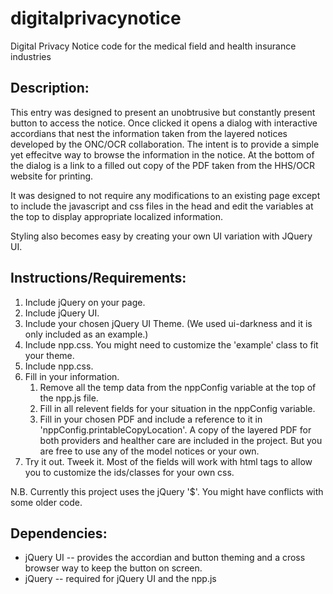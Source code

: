 digitalprivacynotice
====================

Digital Privacy Notice code for the medical field and health insurance industries

Description:
------------

This entry was designed to present an unobtrusive but constantly present button to access the notice. Once clicked it opens a dialog with interactive accordians that nest the information taken from the layered notices developed by the ONC/OCR collaboration. The intent is to provide a simple yet effecitve way to browse the information in the notice. At the bottom of the dialog is a link to a filled out copy of the PDF taken from the HHS/OCR website for printing.

It was designed to not require any modifications to an existing page except to include the javascript and css files in the head and edit the variables at the top to display appropriate localized information.

Styling also becomes easy by creating your own UI variation with JQuery UI.


Instructions/Requirements:
-------------

1. Include jQuery on your page.
2. Include jQuery UI.
3. Include your chosen jQuery UI Theme. (We used ui-darkness and it is only included as an example.)
4. Include npp.css. You might need to customize the 'example' class to fit your theme.
5. Include npp.css. 
6. Fill in your information.
    1. Remove all the temp data from the nppConfig variable at the top of the npp.js file.
    2. Fill in all relevent fields for your situation in the nppConfig variable.
    3. Fill in your chosen PDF and include a reference to it in 'nppConfig.printableCopyLocation'. A copy of the layered PDF for both providers and healther care are included in the project. But you are free to use any of the model notices or your own.
7. Try it out. Tweek it. Most of the fields will work with html tags to allow you to customize the ids/classes for your own css.


N.B. Currently this project uses the jQuery '$'. You might have conflicts with some older code.

Dependencies:
-------------

* jQuery UI -- provides the accordian and button theming and a cross browser way to keep the button on screen. 
* jQuery -- required for jQuery UI and the npp.js
